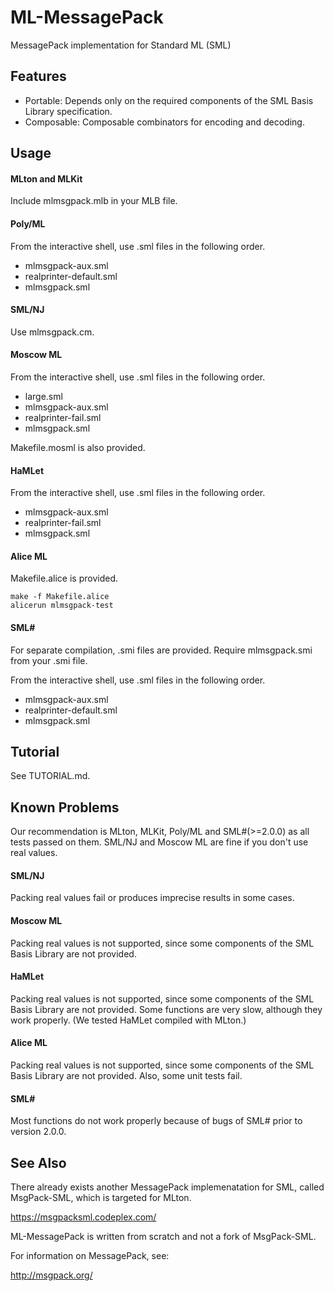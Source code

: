 ML-MessagePack
==============

MessagePack implementation for Standard ML (SML)

Features
--------

- Portable: Depends only on the required components of the SML Basis Library specification.
- Composable: Composable combinators for encoding and decoding.

Usage
-----

#### MLton and MLKit

Include mlmsgpack.mlb in your MLB file.

#### Poly/ML

From the interactive shell, use .sml files in the following order.

- mlmsgpack-aux.sml
- realprinter-default.sml
- mlmsgpack.sml

#### SML/NJ

Use mlmsgpack.cm.

#### Moscow ML

From the interactive shell, use .sml files in the following order.

- large.sml
- mlmsgpack-aux.sml
- realprinter-fail.sml
- mlmsgpack.sml

Makefile.mosml is also provided.

#### HaMLet

From the interactive shell, use .sml files in the following order.

- mlmsgpack-aux.sml
- realprinter-fail.sml
- mlmsgpack.sml

#### Alice ML

Makefile.alice is provided.

```
make -f Makefile.alice
alicerun mlmsgpack-test
```

#### SML# ####

For separate compilation, .smi files are provided. Require mlmsgpack.smi from your .smi file.

From the interactive shell, use .sml files in the following order.

- mlmsgpack-aux.sml
- realprinter-default.sml
- mlmsgpack.sml

Tutorial
--------

See TUTORIAL.md.

Known Problems
--------------

Our recommendation is MLton, MLKit, Poly/ML and SML#(>=2.0.0) as all tests passed on them.
SML/NJ and Moscow ML are fine if you don't use real values.

#### SML/NJ

Packing real values fail or produces imprecise results in some cases.

#### Moscow ML

Packing real values is not supported, since some components of the SML Basis Library are not provided.

#### HaMLet

Packing real values is not supported, since some components of the SML Basis Library are not provided.
Some functions are very slow, although they work properly. (We tested HaMLet compiled with MLton.)

#### Alice ML

Packing real values is not supported, since some components of the SML Basis Library are not provided.
Also, some unit tests fail.

#### SML# ####

Most functions do not work properly because of bugs of SML# prior to version 2.0.0.

See Also
--------

There already exists another MessagePack implemenatation for SML, 
called MsgPack-SML, which is targeted for MLton.

https://msgpacksml.codeplex.com/

ML-MessagePack is written from scratch and not a fork of MsgPack-SML.

For information on MessagePack, see:

http://msgpack.org/
